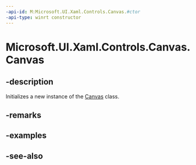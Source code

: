 ```yaml
---
-api-id: M:Microsoft.UI.Xaml.Controls.Canvas.#ctor
-api-type: winrt constructor
---
```


<!-- Method syntax
public Canvas()
-->

# Microsoft.UI.Xaml.Controls.Canvas.Canvas

## -description
Initializes a new instance of the [Canvas](canvas.md) class.

## -remarks

## -examples

## -see-also
